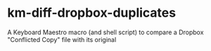 km-diff-dropbox-duplicates
==========================

A Keyboard Maestro macro (and shell script) to compare a Dropbox "Conflicted Copy" file with its original